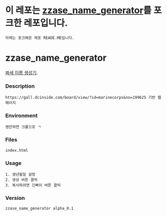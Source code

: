 # 이 레포는 [zzase_name_generator](https://github.com/jangscon/zzase_name_generator)를 포크한 레포입니다.
    아래는 포크해온 레포 READE.ME입니다.


# zzase_name_generator
[짜세 이름 생성기](https://jangscon.github.io/zzase_name_generator/index.html).
### Description
    https://gall.dcinside.com/board/view/?id=marinecorps&no=199625 기반 웹 페이지
### Environment
    웬만하면 크롬으로 ㄱ
### Files
    index.html 
### Usage
    1. 생년월일 설정
    2. 생성 버튼 클릭 
    3. 복사하려면 긴빠이 버튼 클릭
### Version
    zzase_name_generator alpha_0.1
